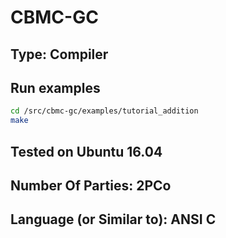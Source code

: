 # CBMC-GC

## Type: Compiler

## Run examples

```sh
cd /src/cbmc-gc/examples/tutorial_addition
make
```

## Tested on Ubuntu 16.04

## Number Of Parties: 2PCo

## Language (or Similar to): ANSI C